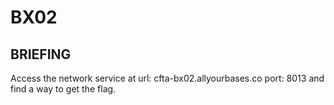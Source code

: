 # BX02
## BRIEFING
Access the network service at url: cfta-bx02.allyourbases.co port: 8013 and find a way to get the flag.

